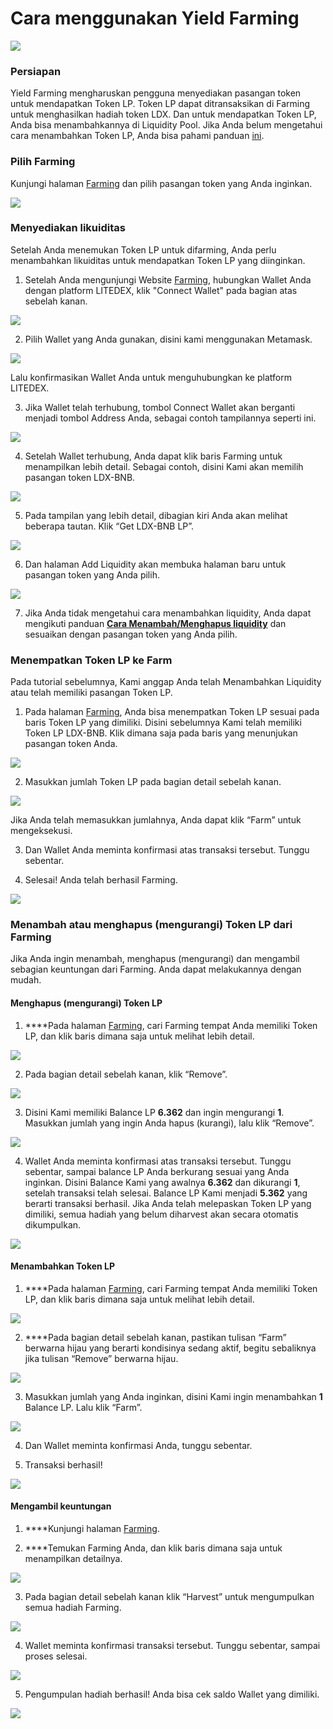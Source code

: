 # Cara menggunakan Yield Farming

![](../../.gitbook/assets/10.-how-to-use-farming%20%281%29.svg)

### Persiapan

Yield Farming mengharuskan pengguna menyediakan pasangan token untuk mendapatkan Token LP. Token LP dapat ditransaksikan di Farming untuk menghasilkan hadiah token LDX. Dan untuk mendapatkan Token LP, Anda bisa menambahkannya di Liquidity Pool. Jika Anda belum mengetahui cara menambahkan Token LP, Anda bisa pahami panduan [ini](../exchange/cara-menambah-and-menghapus-liquidity.md).

### Pilih Farming

Kunjungi halaman [Farming](https://app.litedex.io/farming) dan pilih pasangan token yang Anda inginkan.

![](../../.gitbook/assets/eaa1ce68-281d-4e72-ae22-a8d8b84525c9_1_105_c.jpeg)

### Menyediakan likuiditas

Setelah Anda menemukan Token LP untuk difarming, Anda perlu menambahkan likuiditas untuk mendapatkan Token LP yang diinginkan.

1. Setelah Anda mengunjungi Website [Farming](https://app.litedex.io/farming), hubungkan Wallet Anda dengan platform LITEDEX, klik "Connect Wallet" pada bagian atas sebelah kanan.

![](../../.gitbook/assets/9024066d-28c7-4737-9d03-71aff50583b6_4_5005_c.jpeg)

2. Pilih Wallet yang Anda gunakan, disini kami menggunakan Metamask.

![](../../.gitbook/assets/ecaa01a7-4e71-4cb0-ad18-58da68c83775_1_105_c%20%281%29.jpeg)

Lalu konfirmasikan Wallet Anda untuk menguhubungkan ke platform LITEDEX.

3. Jika Wallet telah terhubung, tombol Connect Wallet akan berganti menjadi tombol Address Anda, sebagai contoh tampilannya seperti ini. 

![](../../.gitbook/assets/89c43009-faf6-4614-b50b-5eba33e6756d_4_5005_c.jpeg)

4. Setelah Wallet terhubung, Anda dapat klik baris Farming untuk menampilkan lebih detail. Sebagai contoh, disini Kami akan memilih pasangan token LDX-BNB.

![](../../.gitbook/assets/85b51ab8-9fe1-4165-aecd-46885e88202e_1_201_a.jpeg)

5. Pada tampilan yang lebih detail, dibagian kiri Anda akan melihat beberapa tautan. Klik “Get LDX-BNB LP”.

![](../../.gitbook/assets/2e9b4822-d6d3-4709-8c0d-44e282e6e5ef_1_105_c.jpeg)

6. Dan halaman Add Liquidity akan membuka halaman baru untuk pasangan token yang Anda pilih. 

![](../../.gitbook/assets/bd7e2b36-bde7-40f0-993a-9c1da22b22a2_1_105_c.jpeg)



7. Jika Anda tidak mengetahui cara menambahkan liquidity, Anda dapat mengikuti panduan [**Cara Menambah/Menghapus liquidity**](../exchange/cara-menambah-and-menghapus-liquidity.md) dan sesuaikan dengan pasangan token yang Anda pilih.

### Menempatkan Token LP ke Farm

Pada tutorial sebelumnya, Kami anggap Anda telah Menambahkan Liquidity atau telah memiliki pasangan Token LP.

1. Pada halaman [Farming](https://app.litedex.io/farming), Anda bisa menempatkan Token LP sesuai pada baris Token LP yang dimiliki. Disini sebelumnya Kami telah memiliki Token LP LDX-BNB. Klik dimana saja pada baris yang menunjukan pasangan token Anda.

![](../../.gitbook/assets/c2d1385f-0068-47e3-a0a2-f0aeb0f1df4e_1_105_c%20%281%29.jpeg)

2. Masukkan jumlah Token LP pada bagian detail sebelah kanan. 

![](../../.gitbook/assets/acfbecfe-eb24-4fd2-bc67-89c80672647f_4_5005_c.jpeg)

Jika Anda telah memasukkan jumlahnya, Anda dapat klik “Farm” untuk mengeksekusi.

3. Dan Wallet Anda meminta konfirmasi atas transaksi tersebut. Tunggu sebentar.

4. Selesai! Anda telah berhasil Farming.

![](../../.gitbook/assets/6f23379f-cf1e-471b-91c8-a5afa44b2a56_1_201_a.jpeg)

### **Menambah atau menghapus \(mengurangi\) Token LP dari Farming**

Jika Anda ingin menambah, menghapus \(mengurangi\) dan mengambil sebagian keuntungan dari Farming. Anda dapat melakukannya dengan mudah.

#### **Menghapus \(mengurangi\) Token LP**

1. ****Pada halaman [Farming](https://app.litedex.io/farming), cari Farming tempat Anda memiliki Token LP, dan klik baris dimana saja untuk melihat lebih detail. 

![](../../.gitbook/assets/6c6ff250-cbc6-4743-a371-db4ad352a0b3_1_105_c.jpeg)

2. Pada bagian detail sebelah kanan, klik “Remove”.

![](../../.gitbook/assets/46639a2e-0fa2-4660-a915-f688f8c70e7e_4_5005_c.jpeg)

3. Disini Kami memiliki Balance LP **6.362** dan ingin mengurangi **1**. Masukkan jumlah yang ingin Anda hapus \(kurangi\), lalu klik “Remove”.

![](../../.gitbook/assets/5e3c4f1b-64c8-4f40-8a40-59c4432ee574_4_5005_c.jpeg)

4. Wallet Anda meminta konfirmasi atas transaksi tersebut. Tunggu sebentar, sampai balance LP Anda berkurang sesuai yang Anda inginkan. Disini Balance Kami yang awalnya **6.362** dan dikurangi **1**, setelah transaksi telah selesai. Balance LP Kami menjadi **5.362** yang berarti transaksi berhasil. Jika Anda telah melepaskan Token LP yang dimiliki, semua hadiah yang belum diharvest akan secara otomatis dikumpulkan.

![](../../.gitbook/assets/52c39d19-7b3e-456a-9e40-815c86348db7_4_5005_c.jpeg)

#### **Menambahkan Token LP**

1. ****Pada halaman [Farming](https://app.litedex.io/farming), cari  Farming tempat Anda memiliki Token LP, dan klik baris dimana saja untuk melihat lebih detail.

![](../../.gitbook/assets/9ead80ef-2a99-4e1f-aee0-1b1f3ebf67a7_1_105_c.jpeg)

2. ****Pada bagian detail sebelah kanan, pastikan tulisan “Farm” berwarna hijau yang berarti kondisinya sedang aktif, begitu sebaliknya jika tulisan “Remove” berwarna hijau.

![](../../.gitbook/assets/0356d7fe-8827-4afc-9cb5-657f7d7f6c6e_4_5005_c.jpeg)

3. Masukkan jumlah yang Anda inginkan, disini Kami ingin menambahkan **1** Balance LP. Lalu klik “Farm”.

![](../../.gitbook/assets/75cbf201-8fd6-412c-be26-241b5dc20c22_4_5005_c.jpeg)

4. Dan Wallet meminta konfirmasi Anda, tunggu sebentar.

5. Transaksi berhasil!

![](../../.gitbook/assets/9dffd30c-31ac-4050-a407-45ba91e30800_1_201_a%20%281%29.jpeg)

#### **Mengambil keuntungan**

1. ****Kunjungi halaman [Farming](https://app.litedex.io/farming).

2. ****Temukan Farming Anda, dan klik baris dimana saja untuk menampilkan detailnya.

![](../../.gitbook/assets/aefae284-6d49-41fb-b1d4-f696acf5000a_1_105_c.jpeg)

3. Pada bagian detail sebelah kanan klik “Harvest” untuk mengumpulkan semua hadiah Farming.

![](../../.gitbook/assets/d7b4fe2e-fc76-453a-abeb-9815ed165d5c_4_5005_c.jpeg)

4. Wallet meminta konfirmasi transaksi tersebut. Tunggu sebentar, sampai proses selesai.

![](../../.gitbook/assets/678038eb-8a97-4f84-b626-9e8c280560b4_4_5005_c.jpeg)

5. Pengumpulan hadiah berhasil! Anda bisa cek saldo Wallet yang dimiliki.

![](../../.gitbook/assets/3ce1b41e-3ff2-4375-bd82-ab149639089c_4_5005_c.jpeg)

